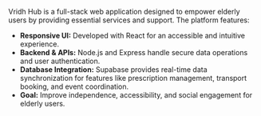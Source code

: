 Vridh Hub is a full-stack web application designed to empower elderly users by providing essential services and support. The platform features:

- **Responsive UI:** Developed with React for an accessible and intuitive experience.
- **Backend & APIs:** Node.js and Express handle secure data operations and user authentication.
- **Database Integration:** Supabase provides real-time data synchronization for features like prescription management, transport booking, and event coordination.
- **Goal:** Improve independence, accessibility, and social engagement for elderly users.
